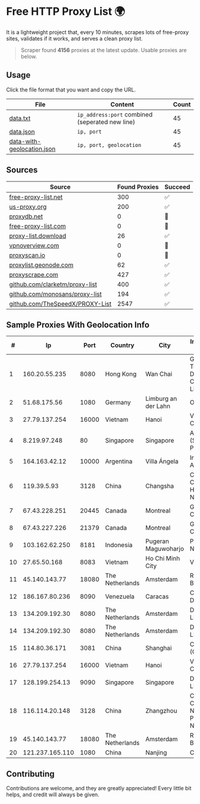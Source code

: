 
# Free HTTP Proxy List 🌍

It is a lightweight project that, every 10 minutes, scrapes lots of free-proxy sites, validates if it works, and serves a clean proxy list.


> Scraper found **4156** proxies at the latest update. Usable proxies are below.

## Usage

Click the file format that you want and copy the URL.


|File|Content|Count|
|----|-------|-----|
|[data.txt](https://raw.githubusercontent.com/themiralay/Proxy-List-World/master/data.txt)|`ip_address:port` combined (seperated new line)|45|
|[data.json](https://raw.githubusercontent.com/themiralay/Proxy-List-World/master/data.json)|`ip, port`|45|
|[data-with-geolocation.json](https://raw.githubusercontent.com/themiralay/Proxy-List-World/master/data-with-geolocation.json)|`ip, port, geolocation`|45|

## Sources

|Source|Found Proxies|Succeed|
|------|-------------|-------|
|[free-proxy-list.net](https://free-proxy-list.net)|300|✅|
|[us-proxy.org](https://www.us-proxy.org)|200|✅|
|[proxydb.net](http://proxydb.net)|0|🚫|
|[free-proxy-list.com](https://free-proxy-list.com/?page=&port=&type%5B%5D=http&type%5B%5D=https&up_time=0&search=Search)|0|🚫|
|[proxy-list.download](https://www.proxy-list.download/HTTP)|26|✅|
|[vpnoverview.com](https://vpnoverview.com/privacy/anonymous-browsing/free-proxy-servers)|0|🚫|
|[proxyscan.io](https://www.proxyscan.io)|0|🚫|
|[proxylist.geonode.com](https://proxylist.geonode.com/api/proxy-list?limit=300&page=1&sort_by=lastChecked&sort_type=desc&protocols=http,https)|62|✅|
|[proxyscrape.com](https://api.proxyscrape.com/v2/?request=displayproxies&protocol=http&timeout=10000&country=all&ssl=all&anonymity=all)|427|✅|
|[github.com/clarketm/proxy-list](https://raw.githubusercontent.com/clarketm/proxy-list/master/proxy-list-raw.txt)|400|✅|
|[github.com/monosans/proxy-list](https://raw.githubusercontent.com/monosans/proxy-list/main/proxies/http.txt)|194|✅|
|[github.com/TheSpeedX/PROXY-List](https://raw.githubusercontent.com/TheSpeedX/PROXY-List/master/http.txt)|2547|✅|


## Sample Proxies With Geolocation Info

|#|Ip|Port|Country|City|Internet Service Provider|
|-|--|----|-------|----|-------------------------|
|1|160.20.55.235|8080|Hong Kong|Wan Chai|Gateway Technology Development Company Limited|
|2|51.68.175.56|1080|Germany|Limburg an der Lahn|OVH SAS|
|3|27.79.137.254|16000|Vietnam|Hanoi|Viettel Corporation|
|4|8.219.97.248|80|Singapore|Singapore|Alibaba Cloud (Singapore) Private Limited|
|5|164.163.42.12|10000|Argentina|Villa Ángela|Interret Villa Angela SRL|
|6|119.39.5.93|3128|China|Changsha|CNC Group CHINA169 Hunan Province Network|
|7|67.43.228.251|20445|Canada|Montreal|GloboTech Communications|
|8|67.43.227.226|21379|Canada|Montreal|GloboTech Communications|
|9|103.162.62.250|8181|Indonesia|Pugeran Maguwoharjo|PT Ring Media Nusantara|
|10|27.65.50.168|8083|Vietnam|Ho Chi Minh City|Viettel Group|
|11|45.140.143.77|18080|The Netherlands|Amsterdam|RoyaleHosting BV|
|12|186.167.80.236|8090|Venezuela|Caracas|Corporacion Digitel C.A|
|13|134.209.192.30|8080|The Netherlands|Amsterdam|DigitalOcean, LLC|
|14|134.209.192.30|8080|The Netherlands|Amsterdam|DigitalOcean, LLC|
|15|114.80.36.171|3081|China|Shanghai|China Telecom (Group)|
|16|27.79.137.254|16000|Vietnam|Hanoi|Viettel Corporation|
|17|128.199.254.13|9090|Singapore|Singapore|DigitalOcean, LLC|
|18|116.114.20.148|3128|China|Zhangzhou|CNC Group CHINA169 Neimeng Province Network|
|19|45.140.143.77|18080|The Netherlands|Amsterdam|RoyaleHosting BV|
|20|121.237.165.110|1080|China|Nanjing|Chinanet|



## Contributing

Contributions are welcome, and they are greatly appreciated! Every
little bit helps, and credit will always be given.

